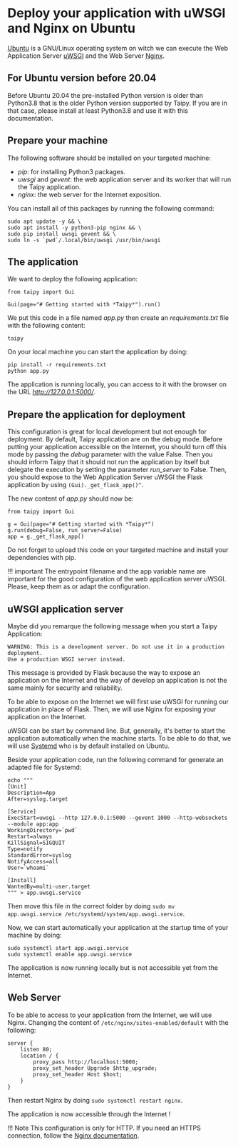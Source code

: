 # Deploy your application with uWSGI and Nginx on Ubuntu

[Ubuntu](https://ubuntu.com/) is a GNU/Linux operating system on witch we can execute the Web Application Server
[uWSGI](https://uwsgi-docs.readthedocs.io/en/latest/) and the Web Server [Nginx](https://nginx.org).


## For Ubuntu version before 20.04

Before Ubuntu 20.04 the pre-installed Python version is older than Python3.8 that is the older Python version
supported by Taipy. If you are in that case, please install at least Python3.8 and use it with this documentation.

## Prepare your machine

The following software should be installed on your targeted machine:
- _pip_: for installing Python3 packages.
- _uwsgi_ and _gevent_: the web application server and its worker that will run the Taipy application.
- _nginx_: the web server for the Internet exposition.

You can install all of this packages by running the following command:
```
sudo apt update -y && \
sudo apt install -y python3-pip nginx && \
sudo pip install uwsgi gevent && \
sudo ln -s `pwd`/.local/bin/uwsgi /usr/bin/uwsgi
```

## The application

We want to deploy the following application:
```
from taipy import Gui

Gui(page="# Getting started with *Taipy*").run()
```

We put this code in a file named _app.py_ then create an _requirements.txt_ file with the
following content:
```
taipy
```

On your local machine you can start the application by doing:
```
pip install -r requirements.txt
python app.py
```

The application is running locally, you can access to it with the browser on the URL _http://127.0.0.1:5000/_.


## Prepare the application for deployment

This configuration is great for local development but not enough for deployment.
By default, Taipy application are on the debug mode. Before putting your application accessible on the Internet,
you should turn off this mode by passing the _debug_ parameter with the value False. Then you should inform Taipy that
it should not run the application by itself but delegate the execution by setting the parameter _run_server_ to False.
Then, you should expose to the Web Application Server uWSGI the Flask application by using `(Gui)._get_flask_app()^`.

The new content of _app.py_ should now be:
```
from taipy import Gui

g = Gui(page="# Getting started with *Taipy*")
g.run(debug=False, run_server=False)
app = g._get_flask_app()
```

Do not forget to upload this code on your targeted machine and install your dependencies with pip.

!!! important
    The entrypoint filename and the app variable name are important for the good configuration of
    the web application server uWSGI. Please, keep them as or adapt the configuration.


## uWSGI application server

Maybe did you remarque the following message when you start a Taipy Application:
```
WARNING: This is a development server. Do not use it in a production deployment.
Use a production WSGI server instead.
```
This message is provided by Flask because the way to expose an application on the Internet and
the way of develop an application is not the same mainly for security and reliability.

To be able to expose on the Internet we will first use uWSGI for running our application in place of Flask.
Then, we will use Nginx for exposing your application on the Internet.

uWSGI can be start by command line. But, generally, it's better to start the application automatically when the machine
starts. To be able to do that, we will use [Systemd](https://systemd.io/) who is by default installed on Ubuntu.

Beside your application code, run the following command for generate an adapted file for Systemd:
```
echo """
[Unit]
Description=App
After=syslog.target

[Service]
ExecStart=uwsgi --http 127.0.0.1:5000 --gevent 1000 --http-websockets --module app:app
WorkingDirectory=`pwd`
Restart=always
KillSignal=SIGQUIT
Type=notify
StandardError=syslog
NotifyAccess=all
User=`whoami`

[Install]
WantedBy=multi-user.target
""" > app.uwsgi.service
```
Then move this file in the correct folder by doing `sudo mv app.uwsgi.service /etc/systemd/system/app.uwsgi.service`.

Now, we can start automatically your application at the startup time of your machine by doing:
```
sudo systemctl start app.uwsgi.service
sudo systemctl enable app.uwsgi.service
```

The application is now running locally but is not accessible yet from the Internet.


## Web Server

To be able to access to your application from the Internet, we will use Nginx.
Changing the content of `/etc/nginx/sites-enabled/default` with the following:
```
server {
    listen 80;
    location / {
        proxy_pass http://localhost:5000;
        proxy_set_header Upgrade $http_upgrade;
        proxy_set_header Host $host;
    }
}
```
Then restart Nginx by doing `sudo systemctl restart nginx`.

The application is now accessible through the Internet !

!!! Note
    This configuration is only for HTTP. If you need an HTTPS connection, follow the [Nginx documentation](https://nginx.org/en/docs/http/configuring_https_servers.html).


